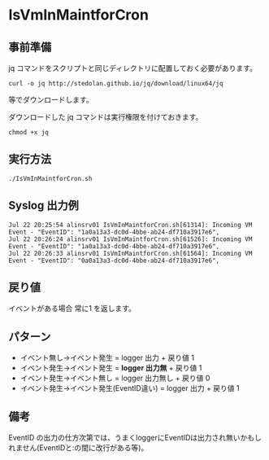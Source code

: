 # IsVmInMaintforCron

## 事前準備
jq コマンドをスクリプトと同じディレクトリに配置しておく必要があります。

    curl -o jq http://stedolan.github.io/jq/download/linux64/jq
等でダウンロードします。

ダウンロードした jq コマンドは実行権限を付けておきます。

    chmod +x jq

## 実行方法
    ./IsVmInMaintforCron.sh

## Syslog 出力例
    Jul 22 20:25:54 alinsrv01 IsVmInMaintforCron.sh[61314]: Incoming VM Event - "EventID": "1a0a13a3-dc0d-4bbe-ab24-df710a3917e6",
    Jul 22 20:26:24 alinsrv01 IsVmInMaintforCron.sh[61526]: Incoming VM Event - "EventID": "1a0a13a3-dc0d-4bbe-ab24-df710a3917e6",
    Jul 22 20:26:33 alinsrv01 IsVmInMaintforCron.sh[61564]: Incoming VM Event - "EventID": "0a0a13a3-dc0d-4bbe-ab24-df710a3917e6",

## 戻り値
イベントがある場合 常に1 を返します。

## パターン
* イベント無し->イベント発生 = logger 出力 + 戻り値 1
* イベント発生->イベント発生 = **logger 出力無** + 戻り値 1
* イベント発生->イベント無し = logger 出力無し + 戻り値 0
* イベント発生->イベント発生(EventID違い) = logger 出力 + 戻り値 1

## 備考
EventID の出力の仕方次第では、うまくloggerにEventIDは出力され無いかもしれません(EventIDと:の間に改行がある等)。
